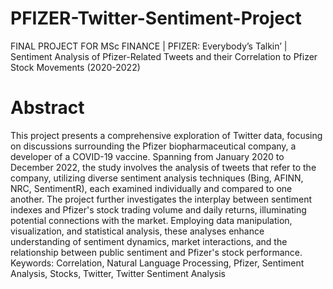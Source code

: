 # PFIZER-Twitter-Sentiment-Project
FINAL PROJECT FOR MSc FINANCE | PFIZER: Everybody’s Talkin’ | Sentiment Analysis of Pfizer-Related Tweets and their Correlation to Pfizer Stock Movements (2020-2022) 

# Abstract
This project presents a comprehensive exploration of Twitter data, focusing on discussions surrounding the Pfizer biopharmaceutical company, a developer of a COVID-19 vaccine. Spanning from January 2020 to December 2022, the study involves the analysis of tweets that refer to the company, utilizing diverse sentiment analysis techniques (Bing, AFINN, NRC, SentimentR), each examined individually and compared to one another. The project further investigates the interplay between sentiment indexes and Pfizer's stock trading volume and daily returns, illuminating potential connections with the market. Employing data manipulation, visualization, and statistical analysis, these analyses enhance understanding of sentiment dynamics, market interactions, and the relationship between public sentiment and Pfizer's stock performance.
Keywords: Correlation, Natural Language Processing, Pfizer, Sentiment Analysis, Stocks, Twitter, Twitter Sentiment Analysis
